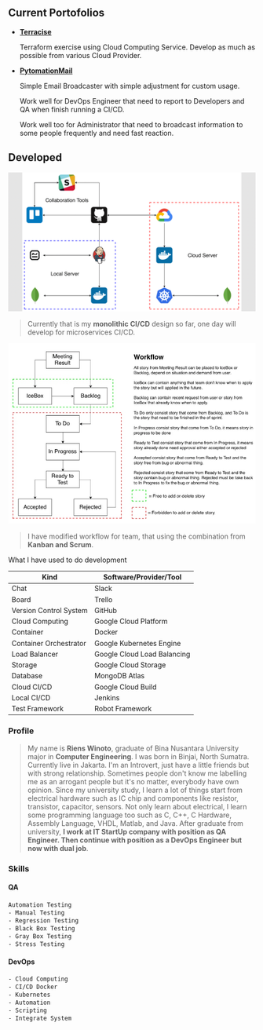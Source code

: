 ## Current Portofolios
- [**Terracise**](https://rienswinoto.github.io/Terracise/) 

  Terraform exercise using Cloud Computing Service. Develop as much as possible from various Cloud Provider.

- [**PytomationMail**](https://rienswinoto.github.io/PytomationMail/)

  Simple Email Broadcaster with simple adjustment for custom usage.

  Work well for DevOps Engineer that need to report to Developers and QA when finish running a CI/CD.

  Work well too for Administrator that need to broadcast information to some people frequently and need fast reaction.

## Developed
![Monolithic CI/CD](integration.PNG)
>Currently that is my **monolithic CI/CD** design so far, one day will develop for microservices CI/CD.

![Workflow](workflow.jpg)
>I have modified workflow for team, that using the combination from **Kanban and Scrum**.

What I have used to do development

Kind | Software/Provider/Tool
---- | ----------------------
Chat | Slack
Board | Trello
Version Control System | GitHub
Cloud Computing | Google Cloud Platform
Container | Docker
Container Orchestrator | Google Kubernetes Engine
Load Balancer | Google Cloud Load Balancing
Storage | Google Cloud Storage
Database | MongoDB Atlas
Cloud CI/CD | Google Cloud Build
Local CI/CD | Jenkins
Test Framework | Robot Framework

### Profile
>My name is **Riens Winoto**, graduate of Bina Nusantara University major in **Computer Engineering**. I was born in Binjai, North Sumatra. Currently live in Jakarta. I'm an Introvert, just have a little friends but with strong relationship. Sometimes people don't know me labelling me as an arrogant people but it's no matter, everybody have own opinion. Since my university study, I learn a lot of things start from electrical hardware such as IC chip and components like resistor, transistor, capacitor, sensors. Not only learn about electrical, I learn some programming language too such as C, C++, C Hardware, Assembly Language, VHDL, Matlab, and Java. After graduate from university, **I work at IT StartUp company with position as QA Engineer. Then continue with position as a DevOps Engineer but now with dual job**.

### Skills
#### QA
``` 
Automation Testing 
- Manual Testing 
- Regression Testing 
- Black Box Testing 
- Gray Box Testing 
- Stress Testing 
```

#### DevOps
```
- Cloud Computing 
- CI/CD Docker 
- Kubernetes 
- Automation 
- Scripting 
- Integrate System 
```
